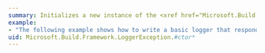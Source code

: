 ```yaml
---
summary: Initializes a new instance of the <xref href="Microsoft.Build.Framework.LoggerException"></xref> class.
example:
- "The following example shows how to write a basic logger that responds to build events.  \n  \n [!code-csharp[msbuild_BasicLogger#1](~/samples/snippets/csharp/VS_Snippets_Misc/msbuild_BasicLogger/CS/msbuild_BasicLogger.cs#1)]"
uid: Microsoft.Build.Framework.LoggerException.#ctor*
---
```

